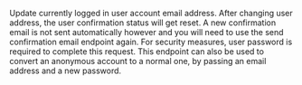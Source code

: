 Update currently logged in user account email address. After changing user address, the user confirmation status will get reset. A new confirmation email is not sent automatically however and you will need to use the send confirmation email endpoint again. For security measures, user password is required to complete this request.
This endpoint can also be used to convert an anonymous account to a normal one, by passing an email address and a new password.